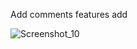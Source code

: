 Add comments features add

![Screenshot_10](https://github.com/kunalBari5557/memories_mern_app/assets/96560938/fe73e661-c4cd-4824-bc68-e44300784408)
